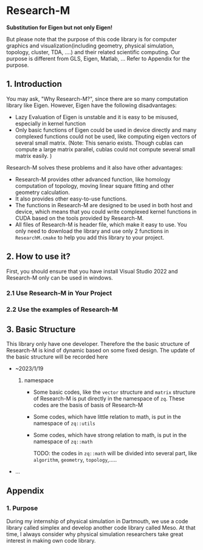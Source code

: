# Research-M

**Substitution for Eigen but not only Eigen!**

But please note that the purpose of this code library is for computer graphics and visualization(including geometry, physical simulation, topology, cluster, TDA, ....) and their related scientific computing.  Our purpose is different from GLS, Eigen, Matlab, ...  Refer to Appendix for the purpose.

## 1. Introduction

You may ask, "Why Research-M?", since there are so many computation library like Eigen.  However, Eigen have the following disadvantages:

- Lazy Evaluation of Eigen is unstable and it is easy to be misused, especially in kernel function
- Only basic functions of Eigen could be used in device directly and many complexed functions could not be used, like computing eigen vectors of several small matrix. (Note: This senario exists.  Though cublas can compute a large matrix parallel, cublas could not compute several small matrix easily. )  

Research-M solves these problems and it also have other advantages:

- Research-M provides other advanced function, like homology computation of topology, moving linear square fitting and other geometry calculation.  
- It also provides other easy-to-use functions.  
- The functions in Research-M are designed to be used in both host and device, which means that you could write complexed kernel functions in CUDA based on the tools provided by Research-M.
- All files of Research-M is header file, which make it easy to use.  You only need to download the library and use only 2 functions in ``ResearchM.cmake`` to help you add this library to your project.   

## 2. How to use it?

First, you should ensure that you have install Visual Studio 2022 and Research-M only can be used in windows.

### 2.1 Use Research-M in Your Project

### 2.2 Use the examples of Research-M

## 3. Basic Structure

 This library only have one developer.  Therefore the the basic structure of Research-M is kind of dynamic based on some fixed design.  The update of the basic structure will be recorded here

- ~2023/1/19

  1. namespace

     - Some basic codes, like the ``vector`` structure and ``matrix`` structure of Research-M is put directly in the namespace of ``zq``.   These codes are the basis of basis of Research-M

     - Some codes, which have little relation to math, is put in the namespace of ``zq::utils``

     - Some codes, which have strong relation to math, is put in the namespace of ``zq::math``

       TODO: the codes in ``zq::math`` will be divided into several part, like ``algorithm``, ``geometry``, ``topology``,.....

- ...



## Appendix

### 1. Purpose

During my internship of physical simulation in Dartmouth, we use a code library called simplex and develop another code library called Meso.  At that time, I always consider why physical simulation researchers take great interest in making own code library.  











